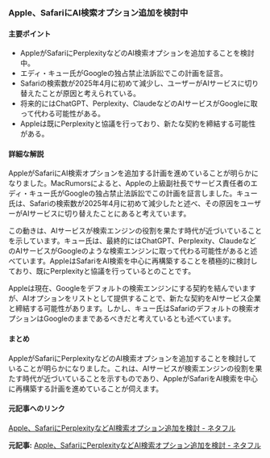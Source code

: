 ### Apple、SafariにAI検索オプション追加を検討中

#### 主要ポイント
- AppleがSafariにPerplexityなどのAI検索オプションを追加することを検討中。
- エディ・キュー氏がGoogleの独占禁止法訴訟でこの計画を証言。
- Safariの検索数が2025年4月に初めて減少し、ユーザーがAIサービスに切り替えたことが原因と考えられている。
- 将来的にはChatGPT、Perplexity、ClaudeなどのAIサービスがGoogleに取って代わる可能性がある。
- Appleは既にPerplexityと協議を行っており、新たな契約を締結する可能性がある。

#### 詳細な解説

AppleがSafariにAI検索オプションを追加する計画を進めていることが明らかになりました。MacRumorsによると、Appleの上級副社長でサービス責任者のエディ・キュー氏がGoogleの独占禁止法訴訟でこの計画を証言しました。キュー氏は、Safariの検索数が2025年4月に初めて減少したと述べ、その原因をユーザーがAIサービスに切り替えたことにあると考えています。

この動きは、AIサービスが検索エンジンの役割を果たす時代が近づいていることを示しています。キュー氏は、最終的にはChatGPT、Perplexity、ClaudeなどのAIサービスがGoogleのような検索エンジンに取って代わる可能性があると述べています。AppleはSafariをAI検索を中心に再構築することを積極的に検討しており、既にPerplexityと協議を行っているとのことです。

Appleは現在、Googleをデフォルトの検索エンジンにする契約を結んでいますが、AIオプションをリストとして提供することで、新たな契約をAIサービス企業と締結する可能性があります。しかし、キュー氏はSafariのデフォルトの検索オプションはGoogleのままであるべきだと考えているとも述べています。

#### まとめ

AppleがSafariにPerplexityなどのAI検索オプションを追加することを検討していることが明らかになりました。これは、AIサービスが検索エンジンの役割を果たす時代が近づいていることを示すものであり、AppleがSafariをAI検索を中心に再構築する計画を進めていることが伺えます。

#### 元記事へのリンク
[Apple、SafariにPerplexityなどAI検索オプション追加を検討 - ネタフル](https://netafull.net/apple/174531)

**元記事:** [Apple、SafariにPerplexityなどAI検索オプション追加を検討 - ネタフル](https://netaful.jp/apple/0176030.html)